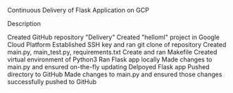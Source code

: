 Continuous Delivery of Flask Application on GCP

Description

Created GitHub repository "Delivery" 
Created "helloml" project in Google Cloud Platform
Established SSH key and ran git clone of repository
Created main.py, main_test.py, requirements.txt
Create and ran Makefile
Created virtual environment of Python3 
Ran Flask app locally
Made changes to main.py and ensured on-the-fly updating
Delpoyed Flask app 
Pushed directory to GitHub
Made changes to main.py and ensured those changes successfully pushed to GitHub
